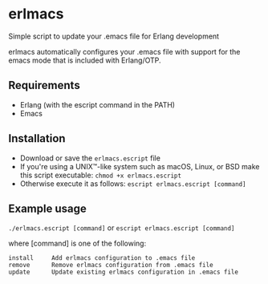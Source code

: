 # erlmacs
Simple script to update your .emacs file for Erlang development

erlmacs automatically configures your .emacs file with support for the emacs mode that is included with Erlang/OTP.

## Requirements
- Erlang (with the escript command in the PATH)
- Emacs

## Installation
- Download or save the `erlmacs.escript` file
- If you're using a UNIX™-like system such as macOS, Linux, or BSD make this script executable: `chmod +x erlmacs.escript`
- Otherwise execute it as follows: `escript erlmacs.escript [command]`

## Example usage
`./erlmacs.escript [command]`
or
`escript erlmacs.escript [command]`

where [command] is one of the following:

```
install     Add erlmacs configuration to .emacs file
remove      Remove erlmacs configuration from .emacs file
update      Update existing erlmacs configuration in .emacs file
```
